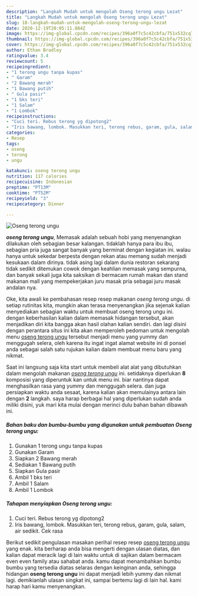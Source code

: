 ```yaml
---
description: "Langkah Mudah untuk mengolah Oseng terong ungu Lezat"
title: "Langkah Mudah untuk mengolah Oseng terong ungu Lezat"
slug: 18-langkah-mudah-untuk-mengolah-oseng-terong-ungu-lezat
date: 2020-12-19T20:05:11.884Z
image: https://img-global.cpcdn.com/recipes/396a0f7c5c42cbfa/751x532cq70/oseng-terong-ungu-foto-resep-utama.jpg
thumbnail: https://img-global.cpcdn.com/recipes/396a0f7c5c42cbfa/751x532cq70/oseng-terong-ungu-foto-resep-utama.jpg
cover: https://img-global.cpcdn.com/recipes/396a0f7c5c42cbfa/751x532cq70/oseng-terong-ungu-foto-resep-utama.jpg
author: Ethan Bradley
ratingvalue: 3.4
reviewcount: 5
recipeingredient:
- "1 terong ungu tanpa kupas"
- " Garam"
- "2 Bawang merah"
- "1 Bawang putih"
- " Gula pasir"
- "1 bks teri"
- "1 Salam"
- "1 Lombok"
recipeinstructions:
- "Cuci teri. Rebus terong yg dipotong2"
- "Iris bawang, lombok. Masukkan teri, terong rebus, garam, gula, salam, air sedikit. Cek rasa"
categories:
- Resep
tags:
- oseng
- terong
- ungu

katakunci: oseng terong ungu 
nutrition: 117 calories
recipecuisine: Indonesian
preptime: "PT13M"
cooktime: "PT52M"
recipeyield: "3"
recipecategory: Dinner

---
```



![Oseng terong ungu](https://img-global.cpcdn.com/recipes/396a0f7c5c42cbfa/751x532cq70/oseng-terong-ungu-foto-resep-utama.jpg)

<b><i>oseng terong ungu</i></b>, Memasak adalah sebuah hobi yang menyenangkan dilakukan oleh sebagian besar kalangan. tidaklah hanya para ibu ibu, sebagian pria juga sangat banyak yang berminat dengan kegiatan ini. walau hanya untuk sekedar berpesta dengan rekan atau memang sudah menjadi kesukaan dalam dirinya. tidak asing lagi dalam dunia restoran sekarang tidak sedikit ditemukan cowok dengan keahlian memasak yang sempurna, dan banyak sekali juga kita saksikan di bermacam rumah makan dan stand makanan mall yang mempekerjakan juru masak pria sebagai juru masak andalan nya.

Oke, kita awali ke pembahasan resep resep makanan <i>oseng terong ungu</i>. di setiap rutinitas kita, mungkin akan terasa menyenangkan jika sejenak kalian menyediakan sebagian waktu untuk membuat oseng terong ungu ini. dengan keberhasilan kalian dalam memasak hidangan tersebut, akan menjadikan diri kita bangga akan hasil olahan kalian sendiri. dan lagi disini dengan perantara situs ini kita akan memperoleh pedoman untuk mengolah menu <u>oseng terong ungu</u> tersebut menjadi menu yang yummy dan menggugah selera, oleh karena itu ingat ingat alamat website ini di ponsel anda sebagai salah satu rujukan kalian dalam membuat menu baru yang nikmat.




Saat ini langsung saja kita start untuk membeli alat alat yang dibutuhkan dalam mengolah makanan <u><i>oseng terong ungu</i></u> ini. setidaknya diperlukan <b>8</b> komposisi yang diperuntuk kan untuk menu ini. biar nantinya dapat menghasilkan rasa yang yummy dan menggugah selera. dan juga persiapkan waktu anda sesaat, karena kalian akan memulainya antara lain dengan <b>2</b> langkah. saya harap berbagai hal yang diperlukan sudah anda miliki disini, yuk mari kita mulai dengan merinci dulu bahan bahan dibawah ini.

<!--inarticleads1-->

##### Bahan baku dan bumbu-bumbu yang digunakan untuk pembuatan Oseng terong ungu:

1. Gunakan 1 terong ungu tanpa kupas
1. Gunakan  Garam
1. Siapkan 2 Bawang merah
1. Sediakan 1 Bawang putih
1. Siapkan  Gula pasir
1. Ambil 1 bks teri
1. Ambil 1 Salam
1. Ambil 1 Lombok




<!--inarticleads2-->

##### Tahapan menyiapkan Oseng terong ungu:

1. Cuci teri. Rebus terong yg dipotong2
1. Iris bawang, lombok. Masukkan teri, terong rebus, garam, gula, salam, air sedikit. Cek rasa




Berikut sedikit pengulasan masakan perihal resep resep <u>oseng terong ungu</u> yang enak. kita berharap anda bisa mengerti dengan ulasan diatas, dan kalian dapat meracik lagi di lain waktu untuk di sajikan dalam bermacam even even family atau sahabat anda. kamu dapat menambahkan bumbu bumbu yang tersedia diatas selaras dengan keinginan anda, sehingga hidangan <b>oseng terong ungu</b> ini dapat menjadi lebih yummy dan nikmat lagi. demikianlah ulasan singkat ini, sampai bertemu lagi di lain hal. kami harap hari kamu menyenangkan.
